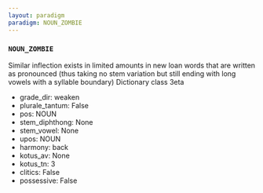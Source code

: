 ```yaml
---
layout: paradigm
paradigm: NOUN_ZOMBIE
---
```

### ` NOUN_ZOMBIE `

Similar inflection exists in limited amounts in new loan words that are written as pronounced (thus taking no stem variation but still ending with long vowels with a syllable boundary) Dictionary class 3eta
* grade_dir: weaken
* plurale_tantum: False
* pos: NOUN
* stem_diphthong: None
* stem_vowel: None
* upos: NOUN
* harmony: back
* kotus_av: None
* kotus_tn: 3
* clitics: False
* possessive: False
